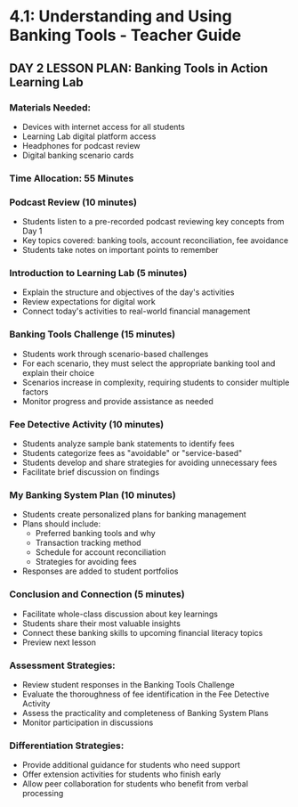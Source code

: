 # 4.1: Understanding and Using Banking Tools - Teacher Guide

## DAY 2 LESSON PLAN: Banking Tools in Action Learning Lab

### Materials Needed:

- Devices with internet access for all students
- Learning Lab digital platform access
- Headphones for podcast review
- Digital banking scenario cards

### Time Allocation: 55 Minutes

### Podcast Review (10 minutes)

- Students listen to a pre-recorded podcast reviewing key concepts from Day 1
- Key topics covered: banking tools, account reconciliation, fee avoidance
- Students take notes on important points to remember

### Introduction to Learning Lab (5 minutes)

- Explain the structure and objectives of the day's activities
- Review expectations for digital work
- Connect today's activities to real-world financial management

### Banking Tools Challenge (15 minutes)

- Students work through scenario-based challenges
- For each scenario, they must select the appropriate banking tool and explain their choice
- Scenarios increase in complexity, requiring students to consider multiple factors
- Monitor progress and provide assistance as needed

### Fee Detective Activity (10 minutes)

- Students analyze sample bank statements to identify fees
- Students categorize fees as "avoidable" or "service-based"
- Students develop and share strategies for avoiding unnecessary fees
- Facilitate brief discussion on findings

### My Banking System Plan (10 minutes)

- Students create personalized plans for banking management
- Plans should include:
    - Preferred banking tools and why
    - Transaction tracking method
    - Schedule for account reconciliation
    - Strategies for avoiding fees
- Responses are added to student portfolios

### Conclusion and Connection (5 minutes)

- Facilitate whole-class discussion about key learnings
- Students share their most valuable insights
- Connect these banking skills to upcoming financial literacy topics
- Preview next lesson

### Assessment Strategies:

- Review student responses in the Banking Tools Challenge
- Evaluate the thoroughness of fee identification in the Fee Detective Activity
- Assess the practicality and completeness of Banking System Plans
- Monitor participation in discussions

### Differentiation Strategies:

- Provide additional guidance for students who need support
- Offer extension activities for students who finish early
- Allow peer collaboration for students who benefit from verbal processing